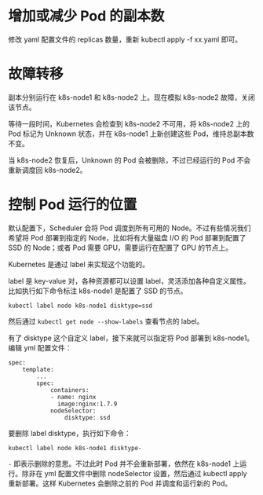 # 增加或减少 Pod 的副本数

修改 yaml 配置文件的 replicas 数量，重新 kubectl apply -f xx.yaml 即可。

# 故障转移

副本分别运行在 k8s-node1 和 k8s-node2 上。现在模拟 k8s-node2 故障，关闭该节点。

等待一段时间，Kubernetes 会检查到 k8s-node2 不可用，将 k8s-node2 上的 Pod 标记为 Unknown 状态，并在 k8s-node1 上新创建这些 Pod，维持总副本数不变。

当 k8s-node2 恢复后，Unknown 的 Pod 会被删除，不过已经运行的 Pod 不会重新调度回 k8s-node2。

# 控制 Pod 运行的位置

默认配置下，Scheduler 会将 Pod 调度到所有可用的 Node。不过有些情况我们希望将 Pod 部署到指定的 Node，比如将有大量磁盘 I/O 的 Pod 部署到配置了 SSD 的 Node；或者 Pod 需要 GPU，需要运行在配置了 GPU 的节点上。

Kubernetes 是通过 label 来实现这个功能的。

label 是 key-value 对，各种资源都可以设置 label，灵活添加各种自定义属性。比如执行如下命令标注 k8s-node1 是配置了 SSD 的节点。

```
kubectl label node k8s-node1 disktype=ssd
```

然后通过 `kubectl get node --show-labels` 查看节点的 label。

有了 disktype 这个自定义 label，接下来就可以指定将 Pod 部署到 k8s-node1。编辑  yml 配置文件：

```
spec:
    template:
        ...
        spec:
            containers:
            - name: nginx
              image:nginx:1.7.9
            nodeSelector:
                disktype: ssd
```

要删除 label disktype，执行如下命令：

```
kubectl label node k8s-node1 disktype-
```

`-` 即表示删除的意思。不过此时 Pod 并不会重新部署，依然在 k8s-node1 上运行。除非在  yml 配置文件中删除 nodeSelector 设置，然后通过 kubectl apply 重新部署。这样 Kubernetes 会删除之前的 Pod 并调度和运行新的 Pod。


